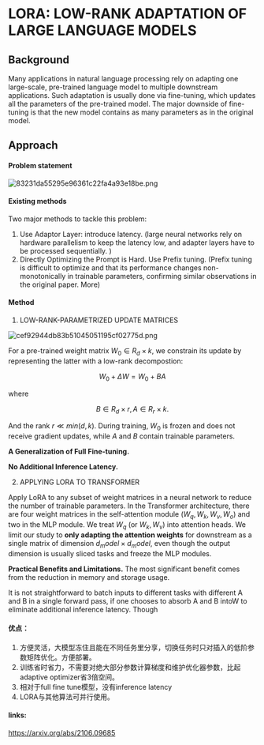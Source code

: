 # LORA: LOW-RANK ADAPTATION OF LARGE LANGUAGE MODELS

## Background
Many applications in natural language processing rely on adapting one large-scale, pre-trained language model to multiple downstream applications. Such adaptation is usually done via fine-tuning, which updates all the parameters of the pre-trained model. The major downside of fine-tuning is that the new model contains as many parameters as in the original model. 


## Approach

#### Problem statement

![83231da55295e96361c22fa4a93e18be.png](evernotecid://0AE6B2C5-79A7-417B-BA48-0887E4E60256/appyinxiangcom/7849907/ENResource/p3053)

#### Existing methods
Two major methods to tackle this problem:
1. Use Adaptor Layer: introduce latency. (large neural networks rely on hardware parallelism to keep the latency low, and adapter layers have to be processed sequentially. )
2. Directly Optimizing the Prompt is Hard. Use Prefix tuning. (Prefix tuning is difficult to optimize and that its performance changes non-monotonically in trainable parameters, confirming similar observations in the original paper. More)

#### Method
1. LOW-RANK-PARAMETRIZED UPDATE MATRICES

![cef92944db83b51045051195cf02775d.png](evernotecid://0AE6B2C5-79A7-417B-BA48-0887E4E60256/appyinxiangcom/7849907/ENResource/p3052)


For a pre-trained weight matrix $W_0 ∈ R_d×k$, we constrain its update by representing the latter with a low-rank decompostion:
```math
W_0 +\Delta W = W_0 + BA
```

where 
```math 
B ∈ R_d×r, A ∈ R_r×k. 
```
And the rank $r \ll min(d, k)$.  During training, $W_0$ is frozen and does not receive gradient updates, while $A$ and $B$ contain trainable parameters. 

**A Generalization of Full Fine-tuning.**

**No Additional Inference Latency.**

2. APPLYING LORA TO TRANSFORMER

Apply LoRA to any subset of weight matrices in a neural network to reduce the number of trainable parameters. 
In the Transformer architecture, there are four weight matrices in the self-attention module ($W_q,W_k,W_v,W_o$) and two in the MLP module. We treat $W_q$ (or $W_k, W_v$) into attention heads. We limit our study to **only adapting the attention weights** for downstream as a single matrix of dimension $d_model ×d_model$, even though the output dimension is usually sliced tasks and freeze the MLP modules.

**Practical Benefits and Limitations.**
The most significant benefit comes from the reduction in memory and storage usage.

It is not straightforward to batch inputs to different tasks with different A and B in a single forward pass, if one chooses to absorb A and B intoW to eliminate additional inference latency. Though

#### 优点：
1. 方便灵活，大模型冻住且能在不同任务里分享，切换任务时只对插入的低阶参数矩阵优化。方便部署。
2.  训练省时省力，不需要对绝大部分参数计算梯度和维护优化器参数，比起adaptive optimizer省3倍空间。
3. 相对于full fine tune模型，没有inference latency
4. LORA与其他算法可并行使用。

#### links:
https://arxiv.org/abs/2106.09685
